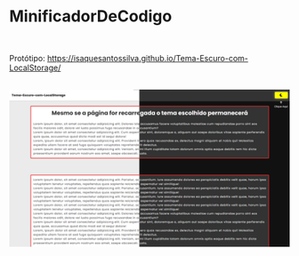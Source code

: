 # MinificadorDeCodigo

<br />

Protótipo: https://isaquesantossilva.github.io/Tema-Escuro-com-LocalStorage/

<br />

<img alt="" width="1000" src="https://github.com/IsaqueSantosSilva/Tema-Escuro-com-LocalStorage/blob/main/assets/images/cover.png">
